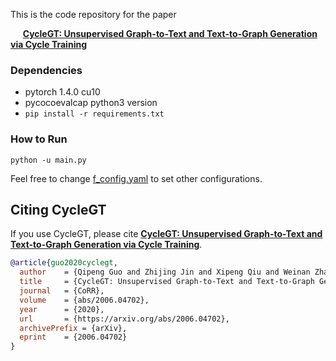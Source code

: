 This is the code repository for the paper

&nbsp;&nbsp;&nbsp;&nbsp; **[CycleGT: Unsupervised Graph-to-Text and Text-to-Graph Generation via Cycle Training](https://arxiv.org/pdf/2006.04702.pdf)** 

### Dependencies
- pytorch 1.4.0 cu10
- pycocoevalcap python3 version
- `pip install -r requirements.txt`

### How to Run
```
python -u main.py
```

Feel free to change [f_config.yaml](f_config.yaml) to set other configurations.

## Citing CycleGT

If you use CycleGT, please cite **[CycleGT: Unsupervised Graph-to-Text and Text-to-Graph Generation via Cycle Training](https://arxiv.org/pdf/2006.04702.pdf)**.

```bibtex
@article{guo2020cyclegt,
  author    = {Qipeng Guo and Zhijing Jin and Xipeng Qiu and Weinan Zhang and David Wipf and Zheng Zhang},
  title     = {CycleGT: Unsupervised Graph-to-Text and Text-to-Graph Generation via Cycle Training},
  journal   = {CoRR},
  volume    = {abs/2006.04702},
  year      = {2020},
  url       = {https://arxiv.org/abs/2006.04702},
  archivePrefix = {arXiv},
  eprint    = {2006.04702}
}
```